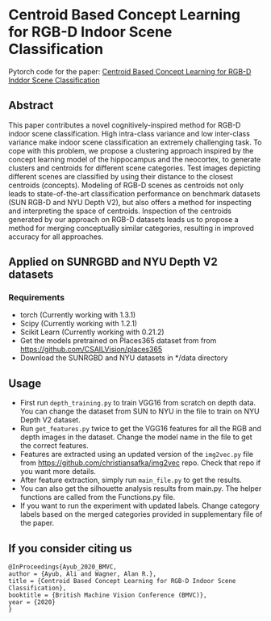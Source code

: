 ﻿
# Centroid Based Concept Learning for RGB-D Indoor Scene Classification
Pytorch code for the paper: [Centroid Based Concept Learning for RGB-D Inddor Scene Classification](https://arxiv.org/abs/1911.00155) 
## Abstract
This paper contributes a novel cognitively-inspired method for RGB-D indoor scene classification. High intra-class variance and low inter-class variance make indoor scene classification an extremely challenging task. To cope with this problem, we propose a clustering approach inspired by the concept learning model of the hippocampus and the neocortex, to generate clusters and centroids for different scene categories. Test images depicting different scenes are classified by using their distance to the closest centroids (concepts). Modeling of RGB-D scenes as centroids not only leads to state-of-the-art classification performance on benchmark datasets (SUN RGB-D and NYU Depth V2), but also offers a method for inspecting and interpreting the space of centroids. Inspection of the centroids generated by our approach on RGB-D datasets leads us to propose a method for merging conceptually similar categories, resulting in improved accuracy for all approaches.

## Applied on SUNRGBD and NYU Depth V2 datasets

### Requirements
* torch (Currently working with 1.3.1)
* Scipy (Currently working with 1.2.1)
* Scikit Learn (Currently working with 0.21.2)
* Get the models pretrained on Places365 dataset from from https://github.com/CSAILVision/places365
* Download the SUNRGBD and NYU datasets in */data directory
## Usage
* First run ```depth_training.py``` to train VGG16 from scratch on depth data. You can change the dataset from SUN to NYU in the file to train on NYU Depth V2 dataset.
* Run ```get_features.py``` twice to get the VGG16 features for all the RGB and depth images in the dataset. Change the model name in the file to get the correct features. 
* Features are extracted using an updated version of the ```img2vec.py``` file from https://github.com/christiansafka/img2vec repo. Check that repo if you want more details.
* After feature extraction, simply run ```main_file.py``` to get the results. 
* You can also get the silhouette analysis results from main.py. The helper functions are called from the Functions.py file.
* If you want to run the experiment with updated labels. Change category labels based on the merged categories provided in supplementary file of the paper.
## If you consider citing us
```
@InProceedings{Ayub_2020_BMVC,  
author = {Ayub, Ali and Wagner, Alan R.},  
title = {Centroid Based Concept Learning for RGB-D Indoor Scene Classification},  
booktitle = {British Machine Vision Conference (BMVC)},  
year = {2020}  
}
```
